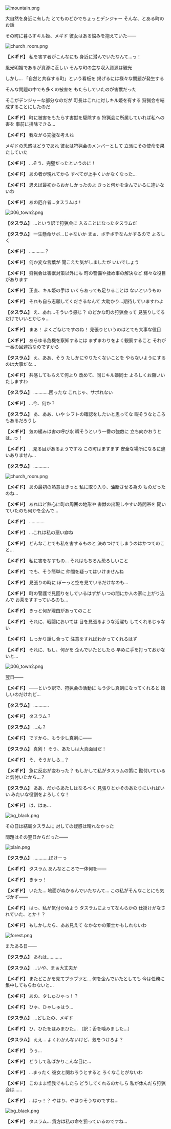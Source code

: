 
![mountain.png](../images/backgrounds/mountain.png)

大自然を身近に有した
とてものどかでちょっとデンジャー
そんな、とある町のお話

その町に暮らすキル姫、メギド
彼女はある悩みを抱えていた――

![church_room.png](../images/backgrounds/church_room.png)

**【メギド】**
私を害す者がこんなにも
身近に潜んでいたなんて…っ！

風光明媚であるが資源に乏しい
そんな町の主な収入資源は観光

しかし…
「自然と共存する町」という看板を
掲げるには様々な問題が発生する

そんな問題の中でも多くの被害を
もたらしていたのが害獣だった

そこがデンジャーな部分なのだが
町長はこれに対しキル姫を有する
狩猟会を結成することにしたのだ

**【メギド】**
町に被害をもたらす害獣を駆除する
狩猟会に所属していれば私への害を
事前に排除できる…

**【メギド】**
我ながら完璧な考えね

メギドの思惑はどうであれ
彼女は狩猟会のメンバーとして
立派にその使命を果たしていた

**【メギド】**
…そう、完璧だったというのに！

**【メギド】**
あの者が現れてから
すべてが上手くいかなくなった…

**【メギド】**
思えば最初からおかしかったのよ
きっと何かを企んでいるに違いないわ

**【メギド】**
あの厄介者…タスラムは！

![006_town2.png](../images/backgrounds/006_town2.png)

**【タスラム】**
…という訳で狩猟会に
入ることになったタスラムだ

**【タスラム】**
一生懸命サボ…じゃないか
まぁ、ボチボチなんかするので
よろしく

**【メギド】**
…………？

**【メギド】**
何か変な言葉が
聞こえた気がしましたが
いいでしょう

**【メギド】**
狩猟会は害獣対策以外にも
町の警備や揉め事の解決など
様々な役目があります

**【メギド】**
正直、キル姫の手は
いくらあっても足りることは
ないというもの

**【メギド】**
それも自ら志願してくださるなんて
大助かり…期待していますわよ

**【タスラム】**
え、あれ…そういう感じ？
のどかな町の狩猟会って
見張りしてるだけでいいとかじゃ…

**【メギド】**
まぁ！
よくご存じですのね！
見張りというのはとても大事な役目

**【メギド】**
あらゆる危機を察知するには
まずまわりをよく観察すること
それが一番の回避策なのですから

**【タスラム】**
え、ああ、そう
たしかにやりたくないことを
やらないようにするのは大事だな…

**【メギド】**
共感してもらえて何より
改めて、同じキル姫同士
よろしくお願いいたしますわ

**【タスラム】**
…………困ったな
これじゃ、サボれない

**【メギド】**
…今、何か？

**【タスラム】**
あ、ああ、いや
シフトの確認をしたいと思ってな
暇そうなところもあるだろうし

**【メギド】**
気の緩みは害の呼び水
暇そうという一番の強敵に
立ち向かおうとは…っ！

**【メギド】**
…見る目があるようですね
この町はますます
安全な場所になるに違いありません…

**【タスラム】**
…………

![church_room.png](../images/backgrounds/church_room.png)

**【メギド】**
あの最初の熱意はきっと
私に取り入り、油断させる為の
ものだったのね…

**【メギド】**
あれほど熱心に町の周囲の地形や
害獣の出現しやすい時間帯を
聞いていたのも何かを企んで…

**【メギド】**
…………

**【メギド】**
…これは私の悪い癖ね

**【メギド】**
どんなことでも私を害するものと
決めつけてしまうのはかつてのこと…

**【メギド】**
私に害をなすもの…
それはもちろん恐ろしいこと

**【メギド】**
でも、そう簡単に
仲間を疑ってはいけませんね

**【メギド】**
見張りの時に
ぼーっと空を見ているだけなのも…

**【メギド】**
町の警護で見回りをしているはずが
いつの間にか人の家に上がり込んで
お茶をすすっているのも…

**【メギド】**
きっと何か理由があってのこと

**【メギド】**
それに、戦闘においては
目を見張るような活躍も
してくれるじゃない

**【メギド】**
しっかり話し合って
注意をすればわかってくれるはず

**【メギド】**
それに、もし、何かを
企んでいたとしたら
早めに手を打っておかないと…

![006_town2.png](../images/backgrounds/006_town2.png)

翌日――

**【メギド】**
――という訳で、狩猟会の活動に
もう少し真剣になってくれると
嬉しいのだけれど…

**【タスラム】**
…………

**【メギド】**
タスラム？

**【タスラム】**
…ん？

**【メギド】**
ですから、もう少し真剣に――

**【タスラム】**
真剣！
そう、あたしは大真面目だ！

**【メギド】**
そ、そうかしら…？

**【メギド】**
急に反応が変わった？
もしかして私がタスラムの策に
勘付いていると気付いたから…？

**【タスラム】**
ああ、だからあたしはなるべく
見張りとかそのあたりにいればいい
みたいな役割をよろしくな！

**【メギド】**
は、はぁ…

![bg_black.png](../images/backgrounds/bg_black.png)

その日は結局タスラムに
対しての疑惑は晴れなかった

問題はその翌日からだった――

![plain.png](../images/backgrounds/plain.png)

**【タスラム】**
…………ぼけーっ

**【メギド】**
タスラム
あんなところで一体何を――

**【メギド】**
きゃっ！

**【メギド】**
いたた…
地面がぬかるんでいたなんて…
この私がそんなことにも気づかず――

**【メギド】**
はっ、私が気付かぬよう
タスラムによってなんらかの
仕掛けがなされていた、とか！？

**【メギド】**
もしかしたら、ああ見えて
なかなかの策士かもしれないわ

![forest.png](../images/backgrounds/forest.png)

またある日――

**【タスラム】**
あれは…………

**【タスラム】**
…いや、まぁ大丈夫か

**【メギド】**
またどこかを見てブツブツと…
何を企んでいたとしても
今は任務に集中してもらわないと…

**【メギド】**
あの、タしゅひゃっ！？

**【メギド】**
ひゃ、ひゃしゅはう…

**【タスラム】**
…どしたの、メギド

**【メギド】**
ひ、ひたをはみまひた…
（訳：舌を噛みました…）

**【タスラム】**
ええ…
よくわかんないけど、気をつけろよ？

**【メギド】**
うぅ…

**【メギド】**
どうして私ばかりこんな目に…

**【メギド】**
…まったく
彼女と関わろうとすると
ろくなことがないわ

**【メギド】**
このまま怪我でもしたら
どうしてくれるのかしら
私が休んだら狩猟会は……

**【メギド】**
…はっ！？
やはり、やはりそうなのですね…

![bg_black.png](../images/backgrounds/bg_black.png)

**【メギド】**
タスラム…
貴方は私の命を狙っているのですね…
